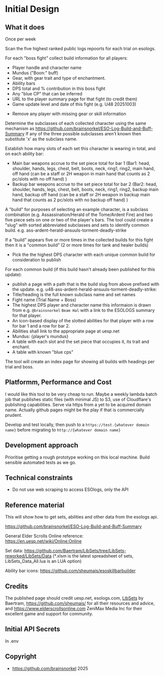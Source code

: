 # Initial Design

## What it does

Once per week

Scan the five highest ranked public logs repoorts for each trial on esologs.

For each "boss fight" collect build information for all players:
* Player handle and character name
* Mundus ("Boon:" buff)
* Gear, with gear trait and type of enchantment.
* Ability bars
* DPS total and % contribution in this boss fight
* Any "blue CP" that can be inferred
* URL to the player summary page for that fight (to credit them)
* Game update level and date of this fight (e.g. U48 20251003)
- Remove any player with missing gear or skill information

Determine the subclasses of each collected character using the same mechanism as https://github.com/brainsnorkel/ESO-Log-Build-and-Buff-Summary 
If any of the three possible subclasses aren't known then substitute 'x' as the subclass name.

Establish how many slots of each set this character is wearing in total, and on each ability bar:
* Main bar weapons accrue to the set piece total for bar 1 (Bar1: head, shoulder, hands, legs, chest, belt, boots, neck, ring1, ring2, main hand, off hand (can be a staff or 2H weapon in main hand that counts as 2 pc/slots with no off hand) )
* Backup bar weapons accrue to the set piece total for bar 2 (Bar2: head, shoulder, hands, legs, chest, belt, boots, neck, ring1, ring2, backup main hand, backup off hand (can be a staff or 2H weapon in backup main hand that counts as 2 pc/slots with no backup off hand) )

A "build" for purposes of selecting an example character, is a subclass combination (e.g. Assassination/Herald of the Tome/Ardent Fire) and two five piece sets on one or two of the player's bars.  The tool could create a "slug" with sorted abbreviated subclasses and sets to identify common build. e.g. ass-ardent-herald-ansuuls-torment-deadly-strike

If a "build" appears five or more times in the collected builds for this fight then it is a "common build" (2 or more times for tank and healer builds)

* Pick the the highest DPS character with each unique common build for consideration to publish
  
For each common build (if this build hasn't already been published for this update): 
* publish a page with a path that is the build slug from above prefixed with the update. e.g. u48-ass-ardent-herald-ansuuls-torment-deadly-strike:
* Title/heading is the full known subclass name and set names
* Fight name (Trial Name + Boss)
* The highest DPS player and character name this informaion is drawn from e.g. `@brainsnorkel` `Beam Hal` with a link to the ESOLOGS summary for that player.
* An icon-based display of the slotted abilities for that player with a row for bar 1 and a row for bar 2. 
* Abilities shall link to the appropriate page at uesp.net
* Mundus: {player's mundus}
* A table with each slot and the set piece that occupies it, its trait and enchant. 
* A table with known "blue cps"

The tool will create an index page for showing all builds with headings per trial and boss.

## Platformm, Performance and Cost

I would like this tool to be very cheap to run. Maybe a weekly lambda batch job that publishes static files (with minimal JS) to S3, use of Cloudflare's publishing capabilities. Serve via https from a yet to be acquired domain name.  Actually github pages might be the play if that is commercially prudent.

Develop and test locally, then push to a `https://test.{whatever domain name}` before migrating to `http://{whatever domain name}`


## Development approach

Prioritise getting a rough prototype working on this local machine.
Build sensible automated tests as we go.


## Technical constraints
* Do not use web scraping to access ESOlogs, only the API


## Reference material

This will show how to get sets, abilities and other data from the esologs api.

https://github.com/brainsnorkel/ESO-Log-Build-and-Buff-Summary

General Elder Scrolls Online reference:
https://en.uesp.net/wiki/Online:Online

Set data:
https://github.com/Baertram/LibSets/tree/LibSets-reworked/LibSets/Data (*.xlsm is the latest spreadsheet of sets, LibSets_Data_All.lua is an LUA option)

Ability bar icons:
https://github.com/sheumais/esoskillbarbuilder



## Credits

The published page should credit uesp.net, esologs.com, [LibSets](https://www.esoui.com/downloads/info2241-LibSets.html) by Baertram, https://github.com/sheumais/ for all their resources and advice, and https://www.elderscrollsonline.com ZeniMax Media Inc for their excellent game and support for community. 


## Initial API Secrets

In .env

## Copyright 

* https://github.com/brainsnorkel 2025